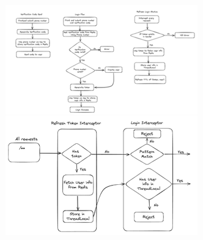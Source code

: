![Alt text](./src/main/resources/verification&login-flow.png "Verification Code and Login flow")
![Alt text](./src/main/resources/interceptors.png "Interceptor flow")
